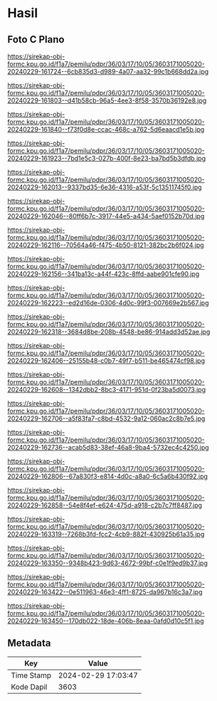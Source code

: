 # Hasil

## Foto C Plano

https://sirekap-obj-formc.kpu.go.id/f1a7/pemilu/pdpr/36/03/17/10/05/3603171005020-20240229-161724--6cb835d3-d989-4a07-aa32-99c1b668dd2a.jpg

https://sirekap-obj-formc.kpu.go.id/f1a7/pemilu/pdpr/36/03/17/10/05/3603171005020-20240229-161803--d41b58cb-96a5-4ee3-8f58-3570b36192e8.jpg

https://sirekap-obj-formc.kpu.go.id/f1a7/pemilu/pdpr/36/03/17/10/05/3603171005020-20240229-161840--f73f0d8e-ccac-468c-a762-5d6eaacd1e5b.jpg

https://sirekap-obj-formc.kpu.go.id/f1a7/pemilu/pdpr/36/03/17/10/05/3603171005020-20240229-161923--7bd1e5c3-027b-400f-8e23-ba7bd5b3dfdb.jpg

https://sirekap-obj-formc.kpu.go.id/f1a7/pemilu/pdpr/36/03/17/10/05/3603171005020-20240229-162013--9337bd35-6e36-4316-a53f-5c13511745f0.jpg

https://sirekap-obj-formc.kpu.go.id/f1a7/pemilu/pdpr/36/03/17/10/05/3603171005020-20240229-162046--80ff6b7c-3917-44e5-a434-5aef0152b70d.jpg

https://sirekap-obj-formc.kpu.go.id/f1a7/pemilu/pdpr/36/03/17/10/05/3603171005020-20240229-162116--70564a46-f475-4b50-8121-382bc2b6f024.jpg

https://sirekap-obj-formc.kpu.go.id/f1a7/pemilu/pdpr/36/03/17/10/05/3603171005020-20240229-162156--341ba13c-a44f-423c-8ffd-aabe901cfe90.jpg

https://sirekap-obj-formc.kpu.go.id/f1a7/pemilu/pdpr/36/03/17/10/05/3603171005020-20240229-162223--ed2d16de-0306-4d0c-99f3-007669e2b567.jpg

https://sirekap-obj-formc.kpu.go.id/f1a7/pemilu/pdpr/36/03/17/10/05/3603171005020-20240229-162318--3684d8be-208b-4548-be86-914add3d52ae.jpg

https://sirekap-obj-formc.kpu.go.id/f1a7/pemilu/pdpr/36/03/17/10/05/3603171005020-20240229-162406--25155b48-c0b7-49f7-b511-be465474cf98.jpg

https://sirekap-obj-formc.kpu.go.id/f1a7/pemilu/pdpr/36/03/17/10/05/3603171005020-20240229-162608--1342dbb2-8bc3-4171-951d-0f23ba5d0073.jpg

https://sirekap-obj-formc.kpu.go.id/f1a7/pemilu/pdpr/36/03/17/10/05/3603171005020-20240229-162706--a5f83fa7-c8bd-4532-9a12-060ac2c8b7e5.jpg

https://sirekap-obj-formc.kpu.go.id/f1a7/pemilu/pdpr/36/03/17/10/05/3603171005020-20240229-162736--acab5d83-38ef-46a8-9ba4-5732ec4c4250.jpg

https://sirekap-obj-formc.kpu.go.id/f1a7/pemilu/pdpr/36/03/17/10/05/3603171005020-20240229-162806--67a830f3-e814-4d0c-a8a0-6c5a6b430f92.jpg

https://sirekap-obj-formc.kpu.go.id/f1a7/pemilu/pdpr/36/03/17/10/05/3603171005020-20240229-162858--54e8f4ef-e624-475d-a918-c2b7c7ff8487.jpg

https://sirekap-obj-formc.kpu.go.id/f1a7/pemilu/pdpr/36/03/17/10/05/3603171005020-20240229-163319--7268b3fd-fcc2-4cb9-882f-430925b61a35.jpg

https://sirekap-obj-formc.kpu.go.id/f1a7/pemilu/pdpr/36/03/17/10/05/3603171005020-20240229-163350--9348b423-9d63-4672-99bf-c0e1f9ed9b37.jpg

https://sirekap-obj-formc.kpu.go.id/f1a7/pemilu/pdpr/36/03/17/10/05/3603171005020-20240229-163422--0e511963-46e3-4ff1-8725-da967b16c3a7.jpg

https://sirekap-obj-formc.kpu.go.id/f1a7/pemilu/pdpr/36/03/17/10/05/3603171005020-20240229-163450--170db022-18de-406b-8eaa-0afd0d10c5f1.jpg


## Metadata

| Key        | Value               |
| ---------- | ------------------- |
| Time Stamp | 2024-02-29 17:03:47 |
| Kode Dapil | 3603                |




